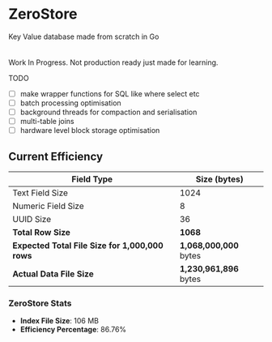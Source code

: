# ZeroStore

Key Value database made from scratch in Go  
<br>  
Work In Progress. Not production ready just made for learning.

TODO <br>
- [ ] make wrapper functions for SQL like where select etc
- [ ] batch processing optimisation
- [ ] background threads for compaction and serialisation
- [ ] multi-table joins
- [ ] hardware level block storage optimisation

## Current Efficiency 


| Field Type           | Size (bytes) |
|----------------------|--------------|
| Text Field Size      | 1024         |
| Numeric Field Size   | 8            |
| UUID Size            | 36           |
| **Total Row Size**   | **1068**     |
| **Expected Total File Size for 1,000,000 rows** | **1,068,000,000** bytes |
| **Actual Data File Size** | **1,230,961,896** bytes |

### ZeroStore Stats

- **Index File Size**: 106 MB
- **Efficiency Percentage**: 86.76%
